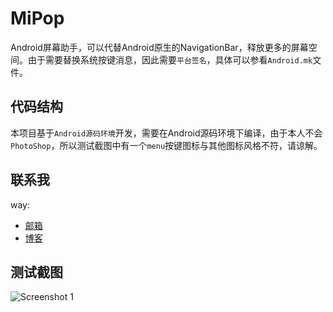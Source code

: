 # MiPop
Android屏幕助手，可以代替Android原生的NavigationBar，释放更多的屏幕空间。由于需要替换系统按键消息，因此需要`平台签名`，具体可以参看`Android.mk`文件。

## 代码结构
本项目基于`Android源码环境`开发，需要在Android源码环境下编译，由于本人不会`PhotoShop`，所以测试截图中有一个`menu`按键图标与其他图标风格不符，请谅解。

## 联系我

way:
  * [邮箱](mailto:way.ping.li@gmail.com "给我发邮件")
  * [博客](http://blog.csdn.net/way_ping_li "CSDN博客")


## 测试截图

![Screenshot 1](https://raw.githubusercontent.com/way1989/AliGesture/master/screenshot/1.gif "Screenshot 1")



